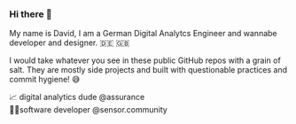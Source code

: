 ### Hi there 👋

My name is David, I am a German Digital Analytcs Engineer and wannabe developer and designer. 🇩🇪 🇬🇧

I would take whatever you see in these public GitHub repos with a grain of salt. They are mostly side projects and built with questionable practices and commit hygiene! 😅

📈 digital analytics dude @assurance  
👨‍💻software developer @sensor.community   


<!--
**ohheyitsdave/ohheyitsdave** is a ✨ _special_ ✨ repository because its `README.md` (this file) appears on your GitHub profile.

Here are some ideas to get you started:

- 🔭 I’m currently working on ...
- 🌱 I’m currently learning ...
- 👯 I’m looking to collaborate on ...
- 🤔 I’m looking for help with ...
- 💬 Ask me about ...
- 📫 How to reach me: ...
- 😄 Pronouns: ...
- ⚡ Fun fact: ...
-->
